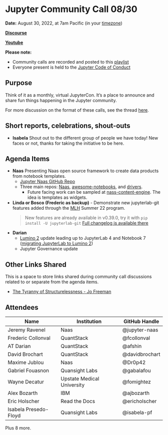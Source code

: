 # Jupyter Community Call 08/30

**Date:** August 30, 2022, at 7am Pacific (in your [timezone](https://arewemeetingyet.com/Los%20Angeles/2022-08-30/7:00/Jupyter%20Community%20Call))

[**Discourse**](https://discourse.jupyter.org/t/jupyter-community-calls/668)

[**Youtube**](https://youtu.be/l_Jv-_9Nv1o)

**Please note:**
- Community calls are recorded and posted to this [playlist](https://www.youtube.com/playlist?list=PLUrHeD2K9Cmkoamm4NjLmvXC4Y6E1o8SP)
- Everyone present is held to the [Jupyter Code of Conduct](https://jupyter.org/conduct)

## Purpose

Think of it as a monthly, virtual JupyterCon. It’s a place to announce and share fun things happening in the Jupyter community.

For more discussion on the format of these calls, see the thread [here](https://discourse.jupyter.org/t/reviving-the-all-jupyter-team-meetings/423).

## Short reports, celebrations, shout-outs

* **Isabela** Shout out to the different group of people we have today! New faces or not, thanks for taking the initiative to be here.

## Agenda Items

* **Naas** Presenting Naas open source framework to create data products from notebook templates.
    * [Jupyter Naas GitHub Repo](https://github.com/jupyter-naas)
    * Three main repos: [Naas](https://github.com/jupyter-naas/naas), [awesome-notebooks](https://github.com/jupyter-naas/awesome-notebooks), and [drivers](https://github.com/jupyter-naas/drivers).
        * Future facing work can be sampled at [nass-content-engine](https://github.com/jupyter-naas/naas-content-engine). The idea is templates as widgets.
* **Linda or Bosco (Frederic as backup)** - Demonstrate new jupyterlab-git features added through the [MLH](https://mlh.io) Summer 22 program.
  > New features are already available in v0.39.0, try it with `pip install -U jupyterlab-git`
  > [Full changelog is available there](https://github.com/jupyterlab/jupyterlab-git/releases)
* **Darian**
    * [Lumino 2](https://github.com/orgs/jupyterlab/projects/4) update leading up to JupyterLab 4 and Notebook 7 ([migrating JupyterLab to Lumino 2](https://github.com/jupyterlab/jupyterlab/pull/12992))
    * Jupyter Governance update

## Other Links Shared

This is a space to store links shared during community call discussions related to or separate from the agenda items.

- [The Tyranny of Structurelessness - Jo Freeman](https://www.jofreeman.com/joreen/tyranny.htm)

## Attendees 

|   Name   |           Institution     | GitHub Handle|
|----------|---------------------------|--------------|
|    Jeremy Ravenel     |         Naas    |  @jupyter-naas
| Frederic Collonval | QuantStack | @fcollonval |
| AT Darian | QuantStack | @afshin |
| David Brochart | QuantStack | @davidbrochart |
|Maxime Jublou|Naas|@Dr0p42|
| Gabriel Fouasnon | Quansight Labs | @gabalafou |
| Wayne Decatur | Upstate Medical University | @fomightez |
| Alex Bozarth | IBM | @ajbozarth |
| Eric Holscher | Read the Docs | @ericholscher |
| Isabela Presedo-Floyd | Quansight Labs | @isabela-pf |

Plus 8 more.